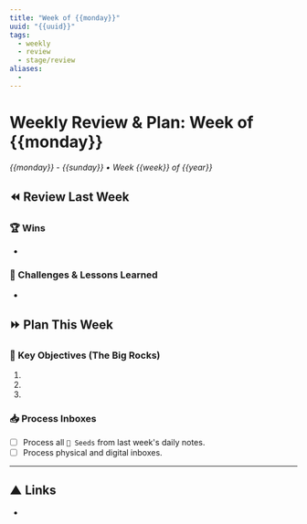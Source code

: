 ```yaml
---
title: "Week of {{monday}}"
uuid: "{{uuid}}"
tags:
  - weekly
  - review
  - stage/review
aliases:
  - 
---
```


# Weekly Review & Plan: Week of {{monday}}
*{{monday}} - {{sunday}} • Week {{week}} of {{year}}*

## ⏪ Review Last Week
### 🏆 Wins
- 

### 🚧 Challenges & Lessons Learned
- 

## ⏩ Plan This Week
### 🎯 Key Objectives (The Big Rocks)
1. 
2. 
3. 

### 📥 Process Inboxes
- [ ] Process all `🌱 Seeds` from last week's daily notes.
- [ ] Process physical and digital inboxes.

---
## ▲ Links
- 
